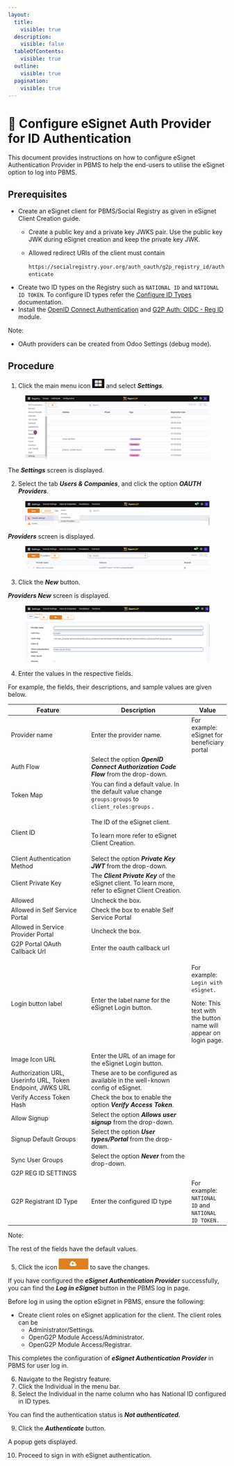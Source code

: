 ```yaml
---
layout:
  title:
    visible: true
  description:
    visible: false
  tableOfContents:
    visible: true
  outline:
    visible: true
  pagination:
    visible: true
---
```


# 📔 Configure eSignet Auth Provider for ID Authentication

This document provides instructions on how to configure eSignet Authentication Provider in PBMS to help the end-users to utilise the eSignet option to log into PBMS.

## Prerequisites

* Create an eSignet client for PBMS/Social Registry as given in eSignet Client Creation guide.
  * Create a public key and a private key JWKS pair. Use the public key JWK during eSignet creation and keep the private key JWK.
  *   Allowed redirect URIs of the client must contain

      `https://socialregistry.your.org/auth_oauth/g2p_registry_id/authenticate`
* Create two ID types on the Registry such as `NATIONAL ID` and `NATIONAL ID TOKEN`. To configure ID types refer the [Configure ID Types](../../beneficiary-management/beneficiary-registry-configurations/user-guides/configure-id-types.md) documentation.
* Install the [OpenID Connect Authentication](../../../development/odoo-modules/openid-connect-authentication.md) and [G2P Auth: OIDC - Reg ID](../../../development/odoo-modules/authentication-oidc-reg-id.md) module.

Note:

* OAuth providers can be created from Odoo Settings (debug mode).

## Procedure

1. Click the main menu icon ![](../../../../.gitbook/assets/main-menu.png) and select _**Settings**_.

<figure><img src="../../../../.gitbook/assets/pbms-settings.png" alt=""><figcaption></figcaption></figure>

The _**Settings**_ screen is displayed.

2. Select the tab _**Users & Companies**_, and click the option _**OAUTH Providers**_.

<figure><img src="../../../../.gitbook/assets/pbms-settings-oauth.png" alt=""><figcaption></figcaption></figure>

_**Providers**_ screen is displayed.

<figure><img src="../../../../.gitbook/assets/providers-pbms.png" alt=""><figcaption></figcaption></figure>

3. Click the _**New**_ button.

_**Providers New**_ screen is displayed.

<figure><img src="../../../../.gitbook/assets/providers-new-pbms.png" alt=""><figcaption></figcaption></figure>

4. Enter the values in the respective fields.

For example, the fields, their descriptions, and sample values are given below.

<table><thead><tr><th width="230">Feature</th><th width="281">Description</th><th>Value</th></tr></thead><tbody><tr><td>Provider name</td><td>Enter the provider name.</td><td>For example: eSignet for beneficiary portal</td></tr><tr><td>Auth Flow</td><td>Select the option <em><strong>OpenID Connect Authorization Code Flow</strong></em> from the drop-down.</td><td></td></tr><tr><td>Token Map</td><td>You can find a default value. In the default value change <code>groups:groups</code> to <code>client_roles:groups</code> .</td><td></td></tr><tr><td>Client ID</td><td><p>The ID of the eSignet client.</p><p>To learn more refer to eSignet Client Creation.</p></td><td></td></tr><tr><td>Client Authentication Method</td><td>Select the option <em><strong>Private Key JWT</strong></em> from the drop-down.</td><td></td></tr><tr><td>Client Private Key</td><td>The <em><strong>Client Private Key</strong></em> of the eSignet client. To learn more, refer to eSignet Client Creation.</td><td></td></tr><tr><td>Allowed</td><td>Uncheck the box.  </td><td></td></tr><tr><td>Allowed in Self Service Portal</td><td>Check the box to enable Self Service Portal</td><td></td></tr><tr><td>Allowed in Service Provider Portal</td><td>Uncheck the box.</td><td></td></tr><tr><td>G2P Portal OAuth Callback Url</td><td>Enter the oauth callback url</td><td></td></tr><tr><td>Login button label</td><td>Enter the label name for the eSignet Login button.</td><td><p>For example:  <code>Login with eSignet.</code></p><p>Note: This text with the button name will appear on login page. </p></td></tr><tr><td>Image Icon URL</td><td>Enter the URL of an image for the eSignet Login button.</td><td></td></tr><tr><td>Authorization URL, Userinfo URL, Token Endpoint, JWKS URL</td><td>These are to be configured as available in the well-known config of eSignet. </td><td></td></tr><tr><td>Verify Access Token Hash</td><td>Check the box to enable the option <em><strong>Verify Access Token</strong></em>.</td><td></td></tr><tr><td>Allow Signup</td><td>Select the option <em><strong>Allows user signup</strong></em> from the drop-down. </td><td></td></tr><tr><td>Signup Default Groups</td><td>Select the option <em><strong>User types/Portal</strong></em> from the drop-down. </td><td></td></tr><tr><td>Sync User Groups</td><td>Select the option <em><strong>Never</strong></em> from the drop-down. </td><td></td></tr><tr><td>G2P REG ID SETTINGS</td><td></td><td></td></tr><tr><td>G2P Registrant ID Type </td><td>Enter the configured ID type</td><td>For example: <code>NATIONAL ID</code> and <code>NATIONAL ID TOKEN.</code></td></tr></tbody></table>

Note:

The rest of the fields have the default values.

5. Click the icon ![](../../../../.gitbook/assets/save-button.png) to save the changes.

If you have configured the _**eSignet Authentication Provider**_ successfully, you can find the _**Log in eSignet**_ button in the PBMS log in page.&#x20;

Before log in using the option eSignet in PBMS, ensure the following:

* Create client roles on eSignet application for the client. The client roles can be
  * Administrator/Settings.
  * OpenG2P Module Access/Administrator.
  * OpenG2P Module Access/Registrar.

This completes the configuration of _**eSignet Authentication Provider**_ in PBMS for user log in.

6. Navigate to the Registry feature.
7. Click the Individual in the menu bar.
8. Select the Individual in the name column who has National ID configured in ID types.

You can find the authentication status is _**Not authenticated.**_

9. Click the _**Authenticate**_ button.

A popup gets displayed.

10. Proceed to sign in with eSignet authentication.

